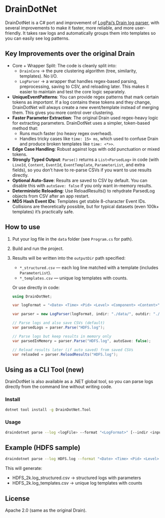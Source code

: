 ﻿# DrainDotNet

DrainDotNet is a C# port and improvement of [LogPai’s Drain log parser](https://github.com/logpai/logparser), with several improvements to make it faster, more reliable, and more user-friendly. It takes raw logs and automatically groups them into templates so you can easily see log patterns.

## Key Improvements over the original Drain
- Core + Wrapper Split: The code is cleanly split into: 
	- `DrainCore` → the pure clustering algorithm (tree, similarity, templates). No I/O. 
	- `LogParser` → a wrapper that handles regex-based parsing, preprocessing, saving to CSV, and reloading later.
  This makes it easier to maintain and test the core logic separately.
- **UniqueEventPatterns**: You can provide regex patterns that mark certain tokens as *important*. If a log contains these tokens and they change, DrainDotNet will always create a new event/template instead of merging them. This gives you more control over clustering.
- **Faster Parameter Extraction**: The original Drain used regex-heavy logic for extracting parameters. DrainDotNet uses a simpler, token-based method that:
  - Runs much faster (no heavy regex overhead).
  - Handles tricky cases like `time: 15> ms`, which used to confuse Drain and produce broken templates like `time: <*>>`.
- **Edge Case Handling**: Robust against logs with odd punctuation or mixed tokens.
- **Strongly Typed Output**: `Parse()` returns a `List<ParsedLog>` in code (with `LineId`, `Content`, `EventId`, `EventTemplate`, `ParameterList`, and extra fields), so you don’t have to re-parse CSVs if you want to use results directly.
- **Optional Auto-Save**: Results are saved to CSV by default. You can disable this with `autoSave: false` if you only want in-memory results.
- **Deterministic Reloading**: Use ReloadResults() to rehydrate ParsedLog objects from CSV after an app restart.
- **MD5 Hash Event IDs**: Templates get stable 8-character Event IDs. Collisions are theoretically possible, but for typical datasets (even 100k+ templates) it’s practically safe.

## How to use
1. Put your log file in the `data` folder (see `Program.cs` for path).
2. Build and run the project.
3. Results will be written into the `outputDir` path specified:
   - `*_structured.csv` — each log line matched with a template (includes `ParameterList`).
   - `*_templates.csv` — unique log templates with counts.

   Or use directly in code:

	```csharp
	using DrainDotNet;

	var logFormat = "<Date> <Time> <Pid> <Level> <Component> <Content>";

	var parser = new LogParser(logFormat, indir: "./data/", outdir: "./result/");

	// Parse logs and also save CSVs (default)
	var parsedLogs = parser.Parse("HDFS.log");

	// Parse logs but keep results in memory only
	var parsedInMemory = parser.Parse("HDFS.log", autoSave: false);

	// Reload results later (if auto saved) from saved CSVs
	var reloaded = parser.ReloadResults("HDFS.log");
	```

## Using as a CLI Tool **(new)**
DrainDotNet is also available as a .NET global tool, so you can parse logs directly from the command line without writing code.

### Install
```sh
dotnet tool install -g DrainDotNet.Tool
```
### Usage
```sh
draindotnet parse --log <logFile> --format "<LogFormat>" [--indir <inputDir>] [--out <outputDir>]
```
## Example (HDFS sample)
```sh
draindotnet parse --log HDFS.log --format "<Date> <Time> <Pid> <Level> <Component> <Content>" --indir ./data/ --out ./result/
```

This will generate:
- HDFS_2k.log_structured.csv → structured logs with parameters
- HDFS_2k.log_templates.csv → unique log templates with counts

## License
Apache 2.0 (same as the original Drain).